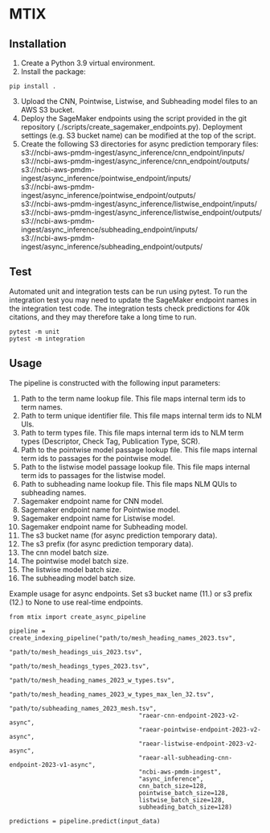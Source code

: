 # MTIX

## Installation

1. Create a Python 3.9 virtual environment. 
2. Install the package:

```
pip install .
```
3. Upload the CNN, Pointwise, Listwise, and Subheading model files to an AWS S3 bucket.
4. Deploy the SageMaker endpoints using the script provided in the git repository (./scripts/create_sagemaker_endpoints.py). Deployment settings (e.g. S3 bucket name) can be modified at the top of the script.
5. Create the following S3 directories for async prediction temporary files:<br>
s3://ncbi-aws-pmdm-ingest/async_inference/cnn_endpoint/inputs/<br>
s3://ncbi-aws-pmdm-ingest/async_inference/cnn_endpoint/outputs/<br>
s3://ncbi-aws-pmdm-ingest/async_inference/pointwise_endpoint/inputs/<br>
s3://ncbi-aws-pmdm-ingest/async_inference/pointwise_endpoint/outputs/<br>
s3://ncbi-aws-pmdm-ingest/async_inference/listwise_endpoint/inputs/<br>
s3://ncbi-aws-pmdm-ingest/async_inference/listwise_endpoint/outputs/<br>
s3://ncbi-aws-pmdm-ingest/async_inference/subheading_endpoint/inputs/<br>
s3://ncbi-aws-pmdm-ingest/async_inference/subheading_endpoint/outputs/<br>

## Test
Automated unit and integration tests can be run using pytest. To run the integration test you may need to update the SageMaker endpoint names in the integration test code. The integration tests check predictions for 40k citations, and they may therefore take a long time to run.
```
pytest -m unit
pytest -m integration
```

## Usage

The pipeline is constructed with the following input parameters:

1. Path to the term name lookup file. This file maps internal term ids to term names.
2. Path to term unique identifier file. This file maps internal term ids to NLM UIs.
3. Path to term types file. This file maps internal term ids to NLM term types (Descriptor, Check Tag, Publication Type, SCR).
4. Path to the pointwise model passage lookup file. This file maps internal term ids to passages for the pointwise model.
5. Path to the listwise model passage lookup file. This file maps internal term ids to passages for the listwise model.
6. Path to subheading name lookup file. This file maps NLM QUIs to subheading names.
7. Sagemaker endpoint name for CNN model.
8. Sagemaker endpoint name for Pointwise model.
9. Sagemaker endpoint name for Listwise model.
10. Sagemaker endpoint name for Subheading model.
11. The s3 bucket name (for async prediction temporary data).
12. The s3 prefix (for async prediction temporary data).
13. The cnn model batch size.
14. The pointwise model batch size.
15. The listwise model batch size.
16. The subheading model batch size.

Example usage for async endpoints. Set s3 bucket name (11.) or s3 prefix (12.) to None to use real-time endpoints.

```
from mtix import create_async_pipeline

pipeline = create_indexing_pipeline("path/to/mesh_heading_names_2023.tsv", 
                                    "path/to/mesh_headings_uis_2023.tsv",
                                    "path/to/mesh_headings_types_2023.tsv", 
                                    "path/to/mesh_heading_names_2023_w_types.tsv",
                                    "path/to/mesh_heading_names_2023_w_types_max_len_32.tsv",
                                    "path/to/subheading_names_2023_mesh.tsv",
                                    "raear-cnn-endpoint-2023-v2-async", 
                                    "raear-pointwise-endpoint-2023-v2-async", 
                                    "raear-listwise-endpoint-2023-v2-async",
                                    "raear-all-subheading-cnn-endpoint-2023-v1-async",
                                    "ncbi-aws-pmdm-ingest",
                                    "async_inference",
                                    cnn_batch_size=128,
                                    pointwise_batch_size=128,
                                    listwise_batch_size=128,
                                    subheading_batch_size=128)

predictions = pipeline.predict(input_data)
```